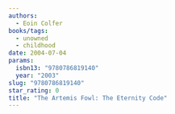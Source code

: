```yaml
---
authors:
  - Eoin Colfer
books/tags:
  - unowned
  - childhood
date: 2004-07-04
params:
  isbn13: "9780786819140"
  year: "2003"
slug: "9780786819140"
star_rating: 0
title: "The Artemis Fowl: The Eternity Code"
---
```


<!--more-->
